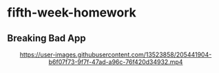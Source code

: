 # fifth-week-homework

Breaking Bad App
--

<div align = "center"> 


https://user-images.githubusercontent.com/13523858/205441904-b6f07f73-9f7f-47ad-a96c-76f420d34932.mp4


 
</div>
